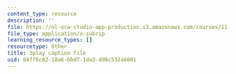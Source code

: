 ```yaml
---
content_type: resource
description: ''
file: https://ol-ocw-studio-app-production.s3.amazonaws.com/courses/11-384-malaysia-sustainable-cities-practicum-spring-2018/68ff6c8218a6bbd71da3dd6c532a6001_PfxuFD4ML9s.srt
file_type: application/x-subrip
learning_resource_types: []
resourcetype: Other
title: 3play caption file
uid: 68ff6c82-18a6-bbd7-1da3-dd6c532a6001
---
```

